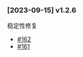### [2023-09-15] v1.2.6

稳定性修复

- [#162](https://github.com/frostime/siyuan-dailynote-today/issues/162)
- [#161](https://github.com/frostime/siyuan-dailynote-today/issues/161)
